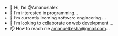 - 👋 Hi, I’m @Amanuelalex
- 👀 I’m interested in programming...
- 🌱 I’m currently learning software engineering ...
- 💞️ I’m looking to collaborate on web development ...
- 📫 How to reach me amanuelbesha@gmail.com...

<!---
Amanuelalex/Amanuelalex is a ✨ special ✨ repository because its `README.md` (this file) appears on your GitHub profile.
You can click the Preview link to take a look at your changes.
--->
